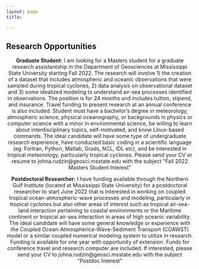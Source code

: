 ```yaml
---
layout: page
title: 

---
```


<h2> Research Opportunities </h2>

<p align="center"> <b>Graduate Student:</b> I am looking for a Masters student for a graduate research assistantship in the Department of Geosciences at Mississippi State University starting Fall 2022. The research will involve 1) the creation of a dataset that includes atmospheric and oceanic observations that were sampled during tropical cyclones, 2) data analysis on observational dataset and 3) some idealized modeling to understand air-sea processes identified in observations. The position is for 24 months and includes tuition, stipend, and insurance. Travel funding to present research at an annual conference is also included. Student must have a bachelor’s degree in meteorology, atmospheric science, physical oceanography, or backgrounds in physics or computer science with a minor in environmental science, be willing to learn about interdisciplinary topics, self-motivated, and know Linux-based commands. The ideal candidate will have some type of undergraduate research experience, have conducted basic coding in a scientific language (eg. Fortran, Python, Matlab, Grads, NCL, IDL etc), and be interested in tropical meteorology, particularly tropical cyclones. Please send your CV or resume to johna.rudzin@geosci.msstate.edu with the subject "Fall 2022 Masters Student Interest"
</p>

<p align="center"> <b>Postdoctoral Researcher:</b> I have funding available through the Northern Gulf Institute (located at Mississippi State University) for a postdoctoral researcher to start  June 2022 that is interested in working on coupled tropical ocean-atmospheric-wave processes and modeling, particularly in tropical cyclones but also other areas of interest such as tropical air-sea-land interaction pertaining to coastal environments or the Maritime continent or tropical air-sea interaction in areas of high oceanic variability. The ideal candidate will have some general knowledge or experience with the Coupled Ocean-Atmospherice-Wave-Sediment Transport (COAWST) model or a similar coupled numerical modeling system to utilize in research. Funding is available for one year with opportunity of extension. Funds for conference travel and research computer are included. If interested, please send your CV to johna.rudzin@geosci.msstate.edu with the subject "Postdoc Interest"</p>
